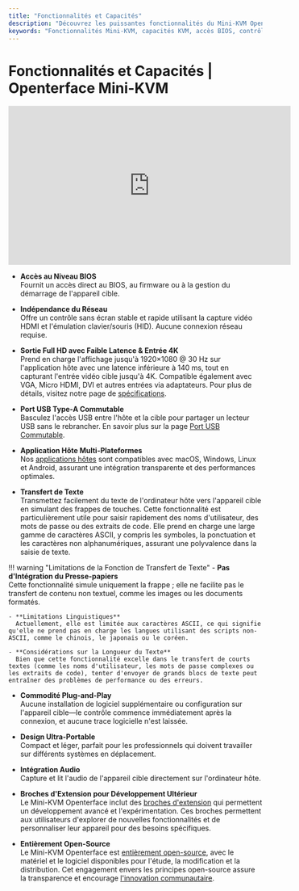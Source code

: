```yaml
---
title: "Fonctionnalités et Capacités"
description: "Découvrez les puissantes fonctionnalités du Mini-KVM Openterface : accès au BIOS, prise en charge de la 4K, compatibilité multiplateforme et partage USB. Un aperçu complet des capacités pour le contrôle d'ordinateur sans écran sans réseau requis."
keywords: "Fonctionnalités Mini-KVM, capacités KVM, accès BIOS, contrôle sans écran, KVM 4K, partage USB, KVM multiplateforme, transfert de texte, KVM plug and play, KVM open source"
---
```


# **Fonctionnalités et Capacités** | Openterface Mini-KVM

<iframe 
  width="560" 
  height="315" 
  src="https://www.youtube.com/embed/r3HNUflWGOY?si=84Ek6F9ocHmmGTqW" 
  title="YouTube video player" 
  frameborder="0" 
  allow="accelerometer; autoplay; clipboard-write; encrypted-media; gyroscope; picture-in-picture; web-share" 
  referrerpolicy="strict-origin-when-cross-origin" 
  allowfullscreen>
</iframe>

- **Accès au Niveau BIOS**  
  Fournit un accès direct au BIOS, au firmware ou à la gestion du démarrage de l'appareil cible.

- **Indépendance du Réseau**  
  Offre un contrôle sans écran stable et rapide utilisant la capture vidéo HDMI et l'émulation clavier/souris (HID). Aucune connexion réseau requise.

- **Sortie Full HD avec Faible Latence & Entrée 4K**  
  Prend en charge l'affichage jusqu'à 1920×1080 @ 30 Hz sur l'application hôte avec une latence inférieure à 140 ms, tout en capturant l'entrée vidéo cible jusqu'à 4K. Compatible également avec VGA, Micro HDMI, DVI et autres entrées via adaptateurs. Pour plus de détails, visitez notre page de [spécifications](specifications).

- **Port USB Type-A Commutable**  
  Basculez l'accès USB entre l'hôte et la cible pour partager un lecteur USB sans le rebrancher. En savoir plus sur la page [Port USB Commutable](../usb-switch).

- **Application Hôte Multi-Plateformes**  
  Nos [applications hôtes](/app) sont compatibles avec macOS, Windows, Linux et Android, assurant une intégration transparente et des performances optimales.

- **Transfert de Texte**  
  Transmettez facilement du texte de l'ordinateur hôte vers l'appareil cible en simulant des frappes de touches. Cette fonctionnalité est particulièrement utile pour saisir rapidement des noms d'utilisateur, des mots de passe ou des extraits de code. Elle prend en charge une large gamme de caractères ASCII, y compris les symboles, la ponctuation et les caractères non alphanumériques, assurant une polyvalence dans la saisie de texte.

!!! warning "Limitations de la Fonction de Transfert de Texte"
    - **Pas d'Intégration du Presse-papiers**  
      Cette fonctionnalité simule uniquement la frappe ; elle ne facilite pas le transfert de contenu non textuel, comme les images ou les documents formatés.

    - **Limitations Linguistiques**  
      Actuellement, elle est limitée aux caractères ASCII, ce qui signifie qu'elle ne prend pas en charge les langues utilisant des scripts non-ASCII, comme le chinois, le japonais ou le coréen.

    - **Considérations sur la Longueur du Texte**  
      Bien que cette fonctionnalité excelle dans le transfert de courts textes (comme les noms d'utilisateur, les mots de passe complexes ou les extraits de code), tenter d'envoyer de grands blocs de texte peut entraîner des problèmes de performance ou des erreurs.

- **Commodité Plug-and-Play**  
  Aucune installation de logiciel supplémentaire ou configuration sur l'appareil cible—le contrôle commence immédiatement après la connexion, et aucune trace logicielle n'est laissée.

- **Design Ultra-Portable**  
  Compact et léger, parfait pour les professionnels qui doivent travailler sur différents systèmes en déplacement.

- **Intégration Audio**  
  Capture et lit l'audio de l'appareil cible directement sur l'ordinateur hôte.

- **Broches d'Extension pour Développement Ultérieur**  
  Le Mini-KVM Openterface inclut des [broches d'extension](../extension-pins) qui permettent un développement avancé et l'expérimentation. Ces broches permettent aux utilisateurs d'explorer de nouvelles fonctionnalités et de personnaliser leur appareil pour des besoins spécifiques.

- **Entièrement Open-Source**  
  Le Mini-KVM Openterface est [entièrement open-source](/compliance), avec le matériel et le logiciel disponibles pour l'étude, la modification et la distribution. Cet engagement envers les principes open-source assure la transparence et encourage [l'innovation communautaire](/discord).
